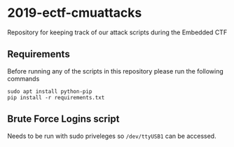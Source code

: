 # 2019-ectf-cmuattacks
Repository for keeping track of our attack scripts during the Embedded CTF

## Requirements

Before running any of the scripts in this repository please run the following commands
```
sudo apt install python-pip
pip install -r requirements.txt
```

## Brute Force Logins script

Needs to be run with sudo priveleges so `/dev/ttyUSB1` can be accessed.
